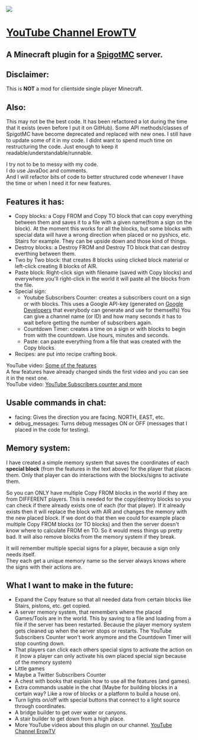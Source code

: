 <img src="https://yt3.ggpht.com/PXmBt4TUP1q2ixeKwRSFPaKTbaaW9iOOzt7SzWi45ZI0PVUcFMzfxOoQsELvHvLMvROWM9eQkQ=w2120-fcrop64=1,00005a57ffffa5a8-nd-c0xffffffff-rj-k-no">  

# [YouTube Channel ErowTV](https://www.youtube.com/channel/UCinO1QSRjtQi6hiabNDhhzw)
## A Minecraft plugin for a [SpigotMC](https://www.spigotmc.org) server.

## Disclaimer:
This is **NOT** a mod for clientside single player Minecraft.

## Also:
This may not be the best code.
It has been refactored a lot during the time that it exists (even before I put it on GitHub). Some API methods/classes of SpigotMC have become deprecated and replaced with new ones. I still have to update some of it in my code.
I didnt want to spend much time on restructuring the code. Just enough to keep it readable/understandable/runnable.

I try not to be to messy with my code.\
I do use JavaDoc and comments.\
And I will refactor bits of code to better structured code whenever I have the time or when I need it for new features.

## Features it has:
- Copy blocks: a Copy FROM and Copy TO block that can copy everything between them and saves it to a file with a given name(from a sign on the block). At the moment this works for all the blocks, but some blocks with special data will have a wrong direction when placed or no pyshics, etc. Stairs for example. They can be upside down and those kind of things.
- Destroy blocks: a Destroy FROM and Destroy TO block that can destroy everthing between them.
- Two by Two block: that creates 8 blocks using clicked block material or left-click creating 8 blocks of AIR.
- Paste block: Right-click sign with filename (saved with Copy blocks) and everywhere you'll right-click in the world it will paste all the blocks from the file.
- Special sign:
  - Youtube Subscribers Counter: creates a subscribers count on a sign or with blocks. This uses a Google API-key (generated on [Google Developers](https://developers.google.com) that everybody can generate and use for themselfs)
You can give a channel name (or ID) and how many seconds it has to wait before getting the number of subscribers again.
  - Countdown Timer: creates a time on a sign or with blocks to begin from with the countdown. Use hours, minutes and seconds.
  - Paste: can paste everything from a file that was created with the Copy blocks.
- Recipes: are put into recipe crafting book.
  
YouTube video: [Some of the features](https://www.youtube.com/watch?v=u3wUQMlg6dA)\
A few features have already changed sinds the first video and you can see it in the next one.\
YouTube video: [YouTube Subscribers counter and more](https://www.youtube.com/watch?v=uWnNGf31Cw8)
  
## Usable commands in chat:
- facing: Gives the direction you are facing. NORTH, EAST, etc.
- debug_messages: Turns debug messages ON or OFF (messages that I placed in the code for testing).
  
## Memory system:
I have created a simple memory system that saves the coordinates of each **special block** (from the features in the text above) for the player that places them. Only that player can do interactions with the blocks/signs to activate them.

So you can ONLY have multiple Copy FROM blocks in the world if they are from DIFFERENT players.
This is needed for the copy/destroy blocks so you can check if there already exists one of each (for that player). If it already exists then it will replace the block with AIR and changes the memory with the new placed block.
If we dont do that then we could for example place multiple Copy FROM blocks (or TO blocks) and then the server doesn't know where to calculate FROM en TO. So it would mess things up pretty bad.
It will also remove blocks from the memory system if they break.

It will remember multiple special signs for a player, because a sign only needs itself.  
They each get a unique memory name so the server always knows where the signs with their actions are.

## What I want to make in the future:
- Expand the Copy feature so that all needed data from certain blocks like Stairs, pistons, etc. get copied.
- A server memory system, that remembers where the placed Games/Tools are in the world. This by saving to a file and loading from a file if the server has been restarted. Because the player memory system gets cleaned up when the server stops or restarts. The YouTube Subscribers Counter won't work anymore and the Countdown Timer will stop counting down.
- That players can click each others special signs to activate the action on it (now a player can only activate his own placed special sign because of the memory system)
- Little games
- Maybe a Twitter Subscribers Counter
- A chest with books that explain how to use all the features (and games).
- Extra commands usable in the chat (Maybe for building blocks in a certain way? Like a row of blocks or a platform to build a house on).
- Turn lights on/off with special buttons that connect to a light source through coordinates.
- A bridge builder to get over water or canyons.
- A stair builder to get down from a high place.
- More YouTube videos about this plugin on our channel.
[YouTube Channel ErowTV](https://www.youtube.com/channel/UCinO1QSRjtQi6hiabNDhhzw)


